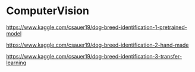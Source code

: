 # ComputerVision

https://www.kaggle.com/csauer19/dog-breed-identification-1-pretrained-model 

https://www.kaggle.com/csauer19/dog-breed-identification-2-hand-made 

https://www.kaggle.com/csauer19/dog-breed-identification-3-transfer-learning 
